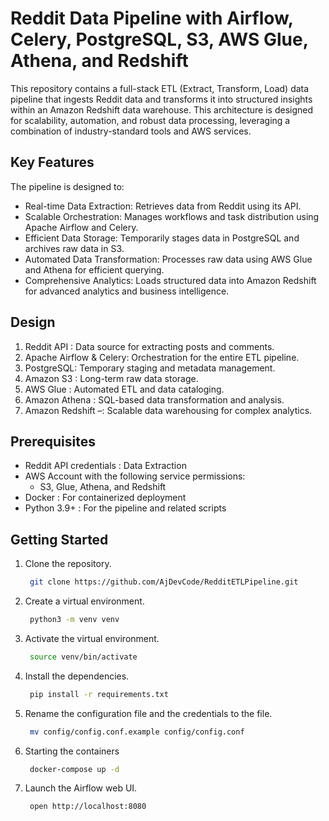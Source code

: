 # Reddit Data Pipeline with Airflow, Celery, PostgreSQL, S3, AWS Glue, Athena, and Redshift

This repository contains a full-stack ETL (Extract, Transform, Load) data pipeline that ingests Reddit data and transforms it into structured insights within an Amazon Redshift data warehouse. This architecture is designed for scalability, automation, and robust data processing, leveraging a combination of industry-standard tools and AWS services.



## Key Features
The pipeline is designed to:

- Real-time Data Extraction: Retrieves data from Reddit using its API.
- Scalable Orchestration: Manages workflows and task distribution using Apache Airflow and Celery.
- Efficient Data Storage: Temporarily stages data in PostgreSQL and archives raw data in S3.
- Automated Data Transformation: Processes raw data using AWS Glue and Athena for efficient querying.
- Comprehensive Analytics: Loads structured data into Amazon Redshift for advanced analytics and business intelligence.

## Design
1. Reddit API : Data source for extracting posts and comments.
2. Apache Airflow & Celery:  Orchestration for the entire ETL pipeline.
3. PostgreSQL:  Temporary staging and metadata management.
4. Amazon S3 : Long-term raw data storage.
5. AWS Glue : Automated ETL and data cataloging.
6. Amazon Athena : SQL-based data transformation and analysis.
7. Amazon Redshift –: Scalable data warehousing for complex analytics.

## Prerequisites
- Reddit API credentials : Data Extraction
- AWS Account with the following service permissions:
   - S3, Glue, Athena, and Redshift
- Docker : For containerized deployment
- Python 3.9+ :  For the pipeline and related scripts

## Getting Started
1. Clone the repository.
   ```bash
    git clone https://github.com/AjDevCode/RedditETLPipeline.git
   ```
2. Create a virtual environment.
   ```bash
    python3 -m venv venv
   ```
3. Activate the virtual environment.
   ```bash
    source venv/bin/activate
   ```
4. Install the dependencies.
   ```bash
    pip install -r requirements.txt
   ```
5. Rename the configuration file and the credentials to the file.
   ```bash
    mv config/config.conf.example config/config.conf
   ```
6. Starting the containers
   ```bash
    docker-compose up -d
   ```
7. Launch the Airflow web UI.
   ```bash
    open http://localhost:8080
   ```

